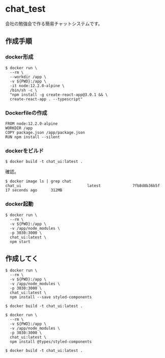 # chat_test

会社の勉強会で作る簡易チャットシステムです。

## 作成手順


### docker形成

```
$ docker run \
  --rm \
  --workdir /app \
  -v ${PWD}:/app \
  -it node:12.2.0-alpine \
  /bin/sh -c \
  "npm install -g create-react-app@3.0.1 && \
  create-react-app . --typescript"
```

### Dockerfileの作成

```
FROM node:12.2.0-alpine
WORKDIR /app
COPY package.json /app/package.json
RUN npm install --silent
```

### dockerをビルド

```
$ docker build -t chat_ui:latest .
```

確認。

```
$ docker image ls | grep chat
chat_ui                             latest              7fb8d8b36b5f        17 seconds ago      312MB
```

### docker起動

```
$ docker run \
  --rm \
  -v ${PWD}:/app \
  -v /app/node_modules \
  -p 3030:3000 \
  chat_ui:latest \
  npm start
```

## 作成してく

```
$ docker run \
  --rm \
  -v ${PWD}:/app \
  -v /app/node_modules \
  -p 3030:3000 \
  chat_ui:latest \
  npm install --save styled-components
```

```
$ docker build -t chat_ui:latest .
```

```
$ docker run \
  --rm \
  -v ${PWD}:/app \
  -v /app/node_modules \
  -p 3030:3000 \
  chat_ui:latest \
  npm install @types/styled-components
```

```
$ docker build -t chat_ui:latest .
```
